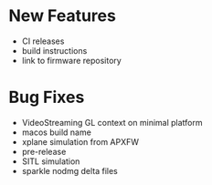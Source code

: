 # New Features
* CI releases
* build instructions
* link to firmware repository

# Bug Fixes
* VideoStreaming GL context on minimal platform
* macos build name
* xplane simulation from APXFW
* pre-release
* SITL simulation
* sparkle nodmg delta files
